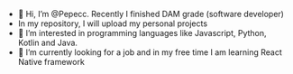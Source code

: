 - 👋 Hi, I’m @Pepecc. Recently I finished DAM grade (software developer) 
- In my repository, I will upload my personal projects
- 👀 I’m interested in programming languages like Javascript, Python, Kotlin and Java. 
- 🌱 I’m currently looking for a job and in my free time I am learning React Native framework

<!---
Pepecc/Pepecc is a ✨ special ✨ repository because its `README.md` (this file) appears on your GitHub profile.
You can click the Preview link to take a look at your changes.
--->
